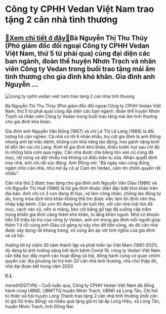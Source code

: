 Công ty CPHH Vedan Việt Nam trao tặng 2 căn nhà tình thương
===========================================================

[:gift:Xem chi tiết ở đây:gift:](https://hddtvn.com/cong-ty-cphh-vedan-viet-nam-trao-tang-2-can-nha-tinh-thuong/)Bà Nguyễn Thị Thu Thủy (Phó giám đốc đối ngoại Công ty CPHH Vedan Việt Nam, thứ 5 từ phải qua) cùng đại diện các ban ngành, đoàn thể huyện Nhơn Trạch và nhân viên Công ty Vedan trong buổi trao tặng mái ấm tình thương cho gia đình khó khăn. Gia đình anh Nguyễn …
---------------------------------------------------------------------------------------------------------------------------------------------------------------------------------------------------------------------------------------------------------------------





![cong ty cphh vedan viet nam trao tang 2 can nha tinh thuong](https://haiquanonline.com.vn/stores/news_dataimages/vannt/082020/31/15/in_article/4828_Ba_NguyYn_ThY_Thu_ThYy_Pho_giam_YYc_YYi_ngoYi_Cong_ty_CPHH_Vedan_ViYt_Nam_va_gia_Yinh_cung_YYi_diYn_cac_ban_nganh_Yoan_thY_huyYn_NhYn_TrYch_trong_buYi_trao_tYng_mai_Ym_tinh_thYYng.jpg?rt=20200831161440 "Công ty CPHH Vedan Việt Nam trao tặng 2 căn nhà tình thương")


Bà Nguyễn Thị Thu Thủy (Phó giám đốc đối ngoại Công ty CPHH Vedan Việt Nam, thứ 5 từ phải qua) cùng đại diện các ban ngành, đoàn thể huyện Nhơn Trạch và nhân viên Công ty Vedan trong buổi trao tặng mái ấm tình thương cho gia đình khó khăn.



Gia đình anh Nguyễn Văn Đồng (1967) và chị Lê Thị Lệ Lang (1966) là đối tượng hộ cận nghèo. Cả nhà có tới 6 nhân khẩu, trụ cột gia đình là anh Đồng nhưng anh lại mắc bệnh, không còn khả năng lao động, mọi gánh nặng kinh tế dồn lên vai chị Lang. Kinh tế gia đình khó khăn, thiếu trước hụt sau chỉ đủ lo những bữa cơm qua ngày. Căn nhà được che bằng tôn ván cũ cũng đã mục, rất nóng và dột nhiều mà không có điều kiện tu sửa. Nhận quyết định trao nhà, anh chị rất xúc động. Anh Đồng nói: “Bả ngày nào cũng đứng ngắm nhìn căn nhà, như mơ ấy cô ạ! Cám ơn Vedan, cám ơn chính quyền rất nhiều”.


Căn nhà thứ 2 được trao tặng cho gia đình anh Nguyễn Văn Giàu (1986) và chị Nguyễn Thị Huế (1986) là hộ gia đình thuộc diện đặc biệt khó khăn trên địa bàn. Anh chị có 3 con đang đi học, vợ làm công nhân, chồng lao động tự do, trong mùa dịch khó khăn không thể tìm được việc làm ổn định nên thu nhập bấp bênh. Các con thì đang tuổi ăn tuổi lớn, với căn nhà mái tôn đã mục, vách ván cũ, nền xi măng, kèo cột bằng gỗ tạp đã xuống cấp trầm trọng khiến gia đình càng thêm khó khăn, lo lắng khôn nguôi. Nhờ có khoản tiền 50 triệu tài trợ của công ty Vedan, anh em trong gia đình mỗi người giúp thêm 1 ít rồi cùng anh Giàu cố gắng tự xây cho đỡ tiền công, do đó căn nhà được xây dựng rất khang trang, vô cùng ấm áp với tình nghĩa của gia đình và xã hội.


Hướng tới kỷ niệm 30 năm thành lập và phát triển tại Việt Mam (1991-2021), dù đang bị ảnh hưởng nặng bởi dịch bệnh Covid 19, công ty Vedan Việt Nam vẫn tiếp tục đẩy mạnh các hoạt động xã hội, đồng hành cùng cơ quan chính quyền các địa phương tài trợ hơn 20 căn nhà tình thương, nhà chữ thập đỏ, nhà đại đoàn kết trong năm 2020. 




**C.L**



more(HDDTVN) – Cuối tuần qua, Công ty CPHH Vedan Việt Nam đã đồng hành cùng UBND, UBMTTQ huyện Nhơn Trạch, UBND xã Long Tân, Chi hội từ thiện xã hội huyện Long Thành trao tặng 2 căn nhà tình thương (mỗi căn trị giá 50 triệu đồng) và nhiều quà tặng giá trị tại ấp Long Hiệu, xã Long Tân, huyện Nhơn Trạch, tỉnh Đồng Nai.

